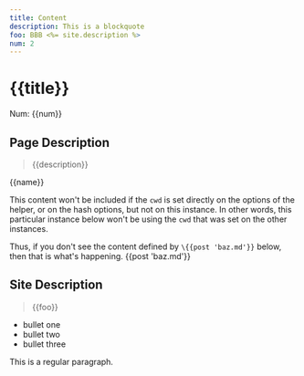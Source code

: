```yaml
---
title: Content
description: This is a blockquote
foo: BBB <%= site.description %>
num: 2
---
```

# {{title}}
Num: {{num}}

## Page Description
> {{description}}

{{name}}

<!-- Nested-included content -->
This content won't be included if the `cwd` is set directly on the
options of the helper, or on the hash options, but not on this instance.
In other words, this particular instance below won't be using the `cwd`
that was set on the other instances.

Thus, if you don't see the content defined by `\{{post 'baz.md'}}` below,
then that is what's happening.
{{post 'baz.md'}}
<!-- /Nested-included content -->

## Site Description
> {{foo}}

* bullet one
* bullet two
* bullet three

This is a regular paragraph.

